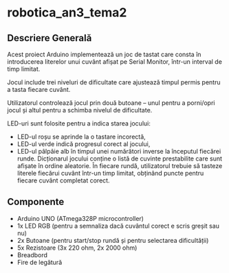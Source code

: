 # robotica_an3_tema2


## Descriere Generală
Acest proiect Arduino implementează un joc de tastat care consta în introducerea literelor unui cuvânt afișat pe Serial Monitor, într-un interval de timp limitat. 

Jocul include trei niveluri de dificultate care ajustează timpul permis pentru a tasta fiecare cuvânt.

Utilizatorul controlează jocul prin două butoane – unul pentru a porni/opri jocul și altul pentru a schimba nivelul de dificultate. 

LED-uri sunt folosite pentru a indica starea jocului:

- LED-ul roșu se aprinde la o tastare incorectă,
- LED-ul verde indică progresul corect al jocului,
- LED-ul pâlpâie alb în timpul unei numărători inverse la începutul fiecărei runde.
Dicționarul jocului conține o listă de cuvinte prestabilite care sunt afișate în ordine aleatorie.
În fiecare rundă, utilizatorul trebuie să tasteze literele fiecărui cuvânt într-un timp limitat, obținând puncte pentru fiecare cuvânt completat corect.



## Componente
- Arduino UNO (ATmega328P microcontroller)
- 1x LED RGB (pentru a semnaliza dacă cuvântul corect e scris greșit sau nu)
- 2x Butoane (pentru start/stop rundă și pentru selectarea dificultății)
- 5x Rezistoare (3x 220 ohm, 2x 2000 ohm)
- Breadbord
- Fire de legătură
